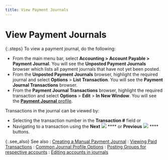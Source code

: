```yaml
---
title: View Payment Journals
---
```


# View Payment Journals


{:.steps}
To view a payment journal, do the following:

- From the main  menu bar, select **Accounting &gt; Account 
 Payable &gt; Payment Journal**. You will see the **Unposted 
 Payment Journals** browser which lists all payment journals that  have not yet been posted.
- From the **Unposted Payment Journals** browser, highlight  the required journal and select **Options** > **List** **Transaction**.  You will see the **Payment Journal Transactions**  browser.
- From the **Payment Journal Transactions** browser,  highlight the required transaction and select **Options** > **Edit** > **In 
 New Window**. You will see the [**Payment Journal** profile]({{site.acc_baseurl}}/vendor-payments-and-refunds/creating-a-manual-payment-journal/the_payment_journal_profile.html).



Transactions in the journal can be viewed by:

- Selecting the  transaction number in the **Transaction 
 #** field or
- Navigating  to a transaction using the **Next** ![]({{site.acc_baseurl}}/img/act_next_transaction.gif) **** or **Previous** ![]({{site.acc_baseurl}}/img/act_previous_transaction.gif) **** buttons.



{:.see_also}
See also
: [Creating  a Manual Payment Journal]({{site.acc_baseurl}}/vendor-payments-and-refunds/creating-a-manual-payment-journal/creating_a_manual_payment_journal.html)
: [Viewing  Paid Transactions]({{site.acc_baseurl}}/vendor-payments-and-refunds/payment-jrnl-proc/common-jrnl-proc/viewing_paid_transactions.html)
: [Common  Journal Profile Options]({{site.acc_baseurl}}/purchasing/purchasing-through-documents/system-purchase-journals/common_journal_profile_options.html)
: [Posting  Groups for respective accounts]({{site.acc_baseurl}}/misc/posting_groups_for_respective_accounts_manual_journals_accounting.html)
: [Editing  accounts in journals]({{site.acc_baseurl}}/misc/editing_accounts_in_journals_accounting.html)
